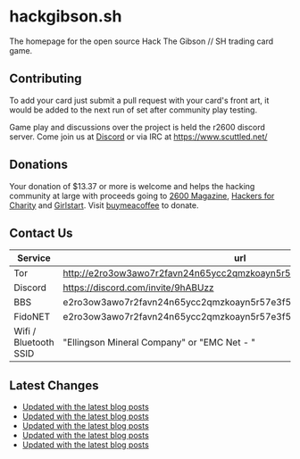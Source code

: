 # hackgibson.sh
The homepage for the open source Hack The Gibson // SH trading card game.


## Contributing

To add your card just submit a pull request with your card's front art, it would be added to the next run of set after community play testing.

Game play and discussions over the project is held the r2600 discord server. Come join us at [Discord](https://discord.com/invite/9hABUzz) or via IRC at https://www.scuttled.net/


## Donations

Your donation of $13.37 or more is welcome and helps the hacking community at large with proceeds going to [2600 Magazine](https://2600.com/), [Hackers for Charity](https://hackersforcharity.org) and [Girlstart](https://girlstart.org).  Visit [buymeacoffee](https://www.buymeacoffee.com/hackgibson.sh) to donate.


## Contact Us

Service | url
-|-
Tor | http://e2ro3ow3awo7r2favn24n65ycc2qmzkoayn5r57e3f56nvjwdcgg32ad.onion
Discord | https://discord.com/invite/9hABUzz
BBS | e2ro3ow3awo7r2favn24n65ycc2qmzkoayn5r57e3f56nvjwdcgg32ad.onion:23
FidoNET | e2ro3ow3awo7r2favn24n65ycc2qmzkoayn5r57e3f56nvjwdcgg32ad.onion:24554
Wifi / Bluetooth SSID | "Ellingson Mineral Company" or "EMC Net - <fidonet address>"

## Latest Changes
<!-- BLOG-POST-LIST:START -->
- [Updated with the latest blog posts](https://github.com/DFW2600/hackgibson.sh/commit/9c6bbcfd3b6e9da18fbe576d2200c6f4ff871121)
- [Updated with the latest blog posts](https://github.com/DFW2600/hackgibson.sh/commit/37b3dd31de7854cc25ddf45da6e3751ddad4f97b)
- [Updated with the latest blog posts](https://github.com/DFW2600/hackgibson.sh/commit/84f47914785d7731944f5e71554cea595d7a0321)
- [Updated with the latest blog posts](https://github.com/DFW2600/hackgibson.sh/commit/2478c4983bd62b451c05969c49a2bab4d26413c4)
- [Updated with the latest blog posts](https://github.com/DFW2600/hackgibson.sh/commit/5215573df375a6ccf048d7b74605d3445c542ff6)
<!-- BLOG-POST-LIST:END -->
